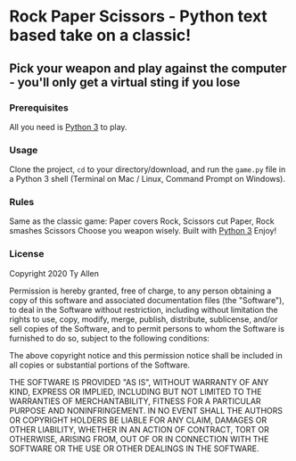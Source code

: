 # Rock Paper Scissors - Python text based take on a classic!

## Pick your weapon and play against the computer - you'll only get a virtual sting if you lose

### Prerequisites 
All you need is [Python 3](https://www.python.org/download/releases/3.0/) to play.

### Usage 
Clone the project, <code>cd</code> to your directory/download, and run the <code>game.py</code> file in a Python 3 shell (Terminal on Mac / Linux, Command Prompt on Windows).

### Rules
Same as the classic game:
Paper covers Rock, Scissors cut Paper, Rock smashes Scissors
Choose you weapon wisely.
Built with [Python 3](https://wiki.python.org/moin/BeginnersGuide)
Enjoy!

### License
Copyright 2020 Ty Allen

Permission is hereby granted, free of charge, to any person obtaining a copy of this software and associated documentation files (the "Software"), to deal in the Software without restriction, including without limitation the rights to use, copy, modify, merge, publish, distribute, sublicense, and/or sell copies of the Software, and to permit persons to whom the Software is furnished to do so, subject to the following conditions:

The above copyright notice and this permission notice shall be included in all copies or substantial portions of the Software.

THE SOFTWARE IS PROVIDED "AS IS", WITHOUT WARRANTY OF ANY KIND, EXPRESS OR IMPLIED, INCLUDING BUT NOT LIMITED TO THE WARRANTIES OF MERCHANTABILITY, FITNESS FOR A PARTICULAR PURPOSE AND NONINFRINGEMENT. IN NO EVENT SHALL THE AUTHORS OR COPYRIGHT HOLDERS BE LIABLE FOR ANY CLAIM, DAMAGES OR OTHER LIABILITY, WHETHER IN AN ACTION OF CONTRACT, TORT OR OTHERWISE, ARISING FROM, OUT OF OR IN CONNECTION WITH THE SOFTWARE OR THE USE OR OTHER DEALINGS IN THE SOFTWARE.